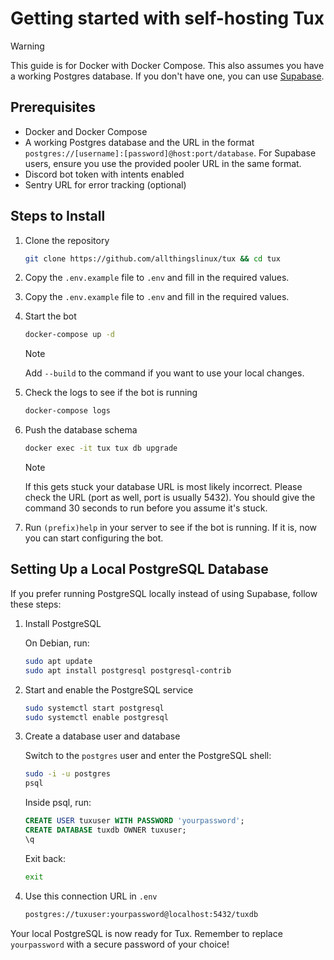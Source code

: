 # Getting started with self-hosting Tux

> [!WARNING]
> This guide is for Docker with Docker Compose. This also assumes you have a working Postgres database. If you don't have one, you can use [Supabase](https://supabase.io/).

## Prerequisites

- Docker and Docker Compose
- A working Postgres database and the URL in the format `postgres://[username]:[password]@host:port/database`. For Supabase users, ensure you use the provided pooler URL in the same format.
- Discord bot token with intents enabled
- Sentry URL for error tracking (optional)

## Steps to Install

1. Clone the repository

    ```bash
    git clone https://github.com/allthingslinux/tux && cd tux
    ```

2. Copy the `.env.example` file to `.env` and fill in the required values.

3. Copy the `.env.example` file to `.env` and fill in the required values.

4. Start the bot

    ```bash
    docker-compose up -d
    ```

    > [!NOTE]
    > Add `--build` to the command if you want to use your local changes.

5. Check the logs to see if the bot is running

    ```bash
    docker-compose logs
    ```

6. Push the database schema

    ```bash
    docker exec -it tux tux db upgrade
    ```

    > [!NOTE]
    > If this gets stuck your database URL is most likely incorrect. Please check the URL (port as well, port is usually 5432). You should give the command 30 seconds to run before you assume it's stuck.

7. Run `(prefix)help` in your server to see if the bot is running. If it is, now you can start configuring the bot.

## Setting Up a Local PostgreSQL Database

If you prefer running PostgreSQL locally instead of using Supabase, follow these steps:

1. Install PostgreSQL

   On Debian, run:

   ```bash
   sudo apt update
   sudo apt install postgresql postgresql-contrib
   ```

2. Start and enable the PostgreSQL service

   ```bash
   sudo systemctl start postgresql
   sudo systemctl enable postgresql
   ```

3. Create a database user and database

   Switch to the `postgres` user and enter the PostgreSQL shell:

   ```bash
   sudo -i -u postgres
   psql
   ```

   Inside psql, run:

   ```sql
   CREATE USER tuxuser WITH PASSWORD 'yourpassword';
   CREATE DATABASE tuxdb OWNER tuxuser;
   \q
   ```

   Exit back:

   ```bash
   exit
   ```

4. Use this connection URL in `.env`

   ```bash
   postgres://tuxuser:yourpassword@localhost:5432/tuxdb
   ```

Your local PostgreSQL is now ready for Tux. Remember to replace `yourpassword` with a secure password of your choice!
